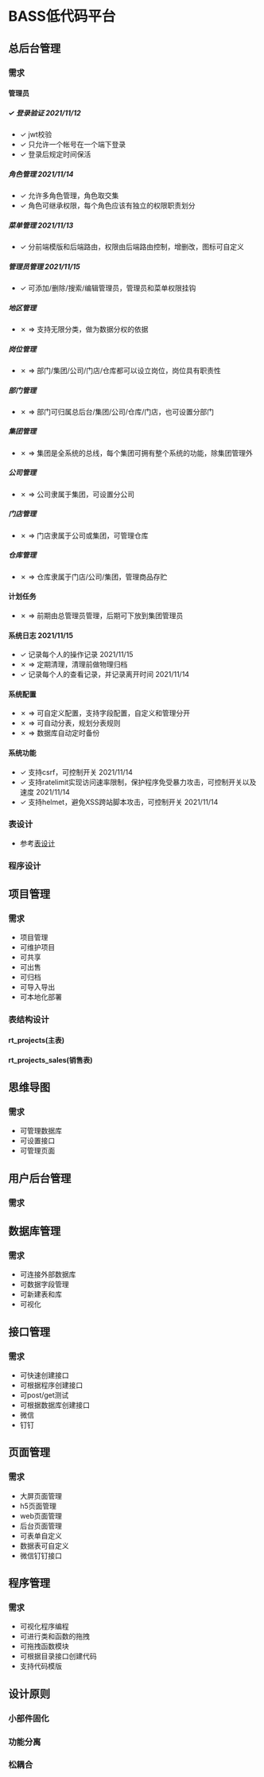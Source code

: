 # BASS低代码平台

## 总后台管理

### 需求
#### 管理员

##### &check; 登录验证 2021/11/12
- &check; jwt校验
- &check; 只允许一个帐号在一个端下登录
- &check; 登录后规定时间保活
##### 角色管理  2021/11/14
- &check; 允许多角色管理，角色取交集
- &check; 角色可继承权限，每个角色应该有独立的权限职责划分
##### 菜单管理 2021/11/13
- &check; 分前端模版和后端路由，权限由后端路由控制，增删改，图标可自定义
##### 管理员管理 2021/11/15
- &check; 可添加/删除/搜索/编辑管理员，管理员和菜单权限挂钩
##### 地区管理
- &cross; &rArr; 支持无限分类，做为数据分权的依据
##### 岗位管理
- &cross; &rArr; 部门/集团/公司/门店/仓库都可以设立岗位，岗位具有职责性
##### 部门管理
- &cross; &rArr; 部门可归属总后台/集团/公司/仓库/门店，也可设置分部门
##### 集团管理
- &cross; &rArr; 集团是全系统的总线，每个集团可拥有整个系统的功能，除集团管理外
##### 公司管理
- &cross; &rArr; 公司隶属于集团，可设置分公司
##### 门店管理
- &cross; &rArr; 门店隶属于公司或集团，可管理仓库
##### 仓库管理
- &cross; &rArr; 仓库隶属于门店/公司/集团，管理商品存贮
#### 计划任务
- &cross; &rArr; 前期由总管理员管理，后期可下放到集团管理员
#### 系统日志 2021/11/15
- &check; 记录每个人的操作记录  2021/11/15
- &cross; &rArr; 定期清理，清理前做物理归档
- &check; 记录每个人的查看记录，并记录离开时间  2021/11/14
#### 系统配置
- &cross; &rArr; 可自定义配置，支持字段配置，自定义和管理分开
- &cross; &rArr; 可自动分表，规划分表规则
- &cross; &rArr; 数据库自动定时备份
#### 系统功能
- &check; 支持csrf，可控制开关  2021/11/14
- &check; 支持ratelimit实现访问速率限制，保护程序免受暴力攻击，可控制开关以及速度  2021/11/14
- &check; 支持helmet，避免XSS跨站脚本攻击，可控制开关  2021/11/14

### 表设计
- 参考[表设计](sql.md)
### 程序设计

## 项目管理

### 需求

- 项目管理
- 可维护项目
- 可共享
- 可出售
- 可归档
- 可导入导出
- 可本地化部署

### 表结构设计

#### rt_projects(主表)
#### rt_projects_sales(销售表)


## 思维导图

### 需求

- 可管理数据库
- 可设置接口
- 可管理页面

## 用户后台管理

### 需求

## 数据库管理

### 需求

- 可连接外部数据库
- 可数据字段管理
- 可新建表和库
- 可视化

## 接口管理

### 需求

- 可快速创建接口
- 可根据程序创建接口
- 可post/get测试
- 可根据数据库创建接口
- 微信
- 钉钉

## 页面管理

### 需求

- 大屏页面管理
- h5页面管理
- web页面管理
- 后台页面管理
- 可表单自定义
- 数据表可自定义
- 微信钉钉接口

## 程序管理

### 需求

- 可视化程序编程
- 可进行类和函数的拖拽
- 可拖拽函数模块
- 可根据目录接口创建代码
- 支持代码模版





## 设计原则

### 小部件固化

### 功能分离

### 松耦合

